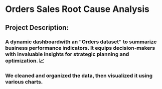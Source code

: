 # Orders Sales Root Cause Analysis
## Project Description:
### A dynamic dashboardwith an "Orders dataset"  to summarize business performance indicators. It equips decision-makers with invaluable insights for strategic planning and optimization. 📈
### We cleaned and organized the data, then visualized it using various charts.




